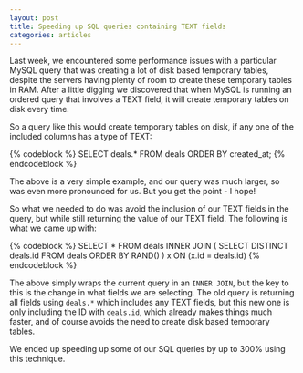 ```yaml
---
layout: post
title: Speeding up SQL queries containing TEXT fields
categories: articles
---
```


Last week, we encountered some performance issues with a particular MySQL query that was creating a lot of disk based temporary tables, despite the servers having plenty of room to create these temporary tables in RAM. After a little digging we discovered that when MySQL is running an ordered query that involves a TEXT field, it will create temporary tables on disk every time.

So a query like this would create temporary tables on disk, if any one of the included columns has a type of TEXT:

{% codeblock %}
SELECT deals.* FROM deals ORDER BY created_at;
{% endcodeblock %}

The above is a very simple example, and our query was much larger, so was even more pronounced for us. But you get the point - I hope!

So what we needed to do was avoid the inclusion of our TEXT fields in the query, but while still returning the value of our TEXT field. The following is what we came up with:

{% codeblock %}
SELECT * FROM deals INNER JOIN ( SELECT DISTINCT deals.id FROM deals ORDER BY RAND() ) x ON (x.id = deals.id)
{% endcodeblock %}

The above simply wraps the current query in an `INNER JOIN`, but the key to this is the change in what fields we are selecting. The old query is returning all fields using `deals.*` which includes any TEXT fields, but this new one is only including the ID with `deals.id`, which already makes things much faster, and of course avoids the need to create disk based temporary tables.

We ended up speeding up some of our SQL queries by up to 300% using this technique.